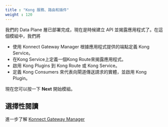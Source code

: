 ```yaml
---
title : "Kong 服務、路由和插件"
weight : 120
---
```


我們的 Data Plane 層已部署完成，現在是時候建立 API 並揭露應用程式了。在這個模組中，我們將

* 使用 Konnect Gateway Manager 根據應用程式提供的端點定義 Kong Service。
* 在Kong Service上定義一個Kong Route來揭露應用程式。
* 啟用 Kong Plugins 到 Kong Route 或 Kong Service。
* 定義 Kong Consumers 來代表向閘道傳送請求的實體，並啟用 Kong Plugin。

現在您可以按一下 **Next** 開始模組。

## 選擇性閱讀

進一步了解 [Konnect Gateway Manager](https://docs.konghq.com/konnect/gateway-manager//)

